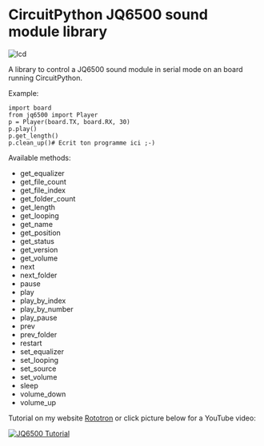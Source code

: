 # CircuitPython JQ6500 sound module library
![lcd](http://www.rototron.info/wp-content/uploads/jq6500mp_01.jpg "JQ6500")

A library to control a JQ6500 sound module in serial mode on an board running CircuitPython.

Example:
```
import board
from jq6500 import Player
p = Player(board.TX, board.RX, 30)
p.play()
p.get_length()
p.clean_up()# Ecrit ton programme ici ;-)

```

Available methods:
* get_equalizer
* get_file_count
* get_file_index
* get_folder_count
* get_length
* get_looping
* get_name
* get_position
* get_status
* get_version
* get_volume
* next
* next_folder
* pause
* play
* play_by_index
* play_by_number
* play_pause
* prev
* prev_folder
* restart
* set_equalizer
* set_looping
* set_source
* set_volume
* sleep
* volume_down
* volume_up

Tutorial on my website [Rototron](https://www.rototron.info/raspberry-pi-esp32-micropython-touch-sound-tutorial/) or click picture below for a YouTube video:

[![JQ6500 Tutorial](http://img.youtube.com/vi/QzOkSeeqB8g/0.jpg)](https://youtu.be/QzOkSeeqB8g)
